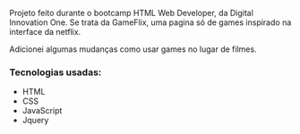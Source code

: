 <p>Projeto feito durante o bootcamp HTML Web Developer, da Digital Innovation One. Se trata da GameFlix, uma pagina só de games inspirado na interface da netflix.</p>
<p>Adicionei algumas mudanças como usar games no lugar de filmes.</p>

### Tecnologias usadas:
 - HTML
 - CSS
 - JavaScript
 - Jquery
